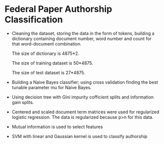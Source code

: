 # Federal Paper Authorship Classification

* Cleaning the dataset, storing the data in the form of tokens, building a dictionary containing document number, word number and count for that word-document combination. 
 
  The size of dictionary is 4875*2. 

  The size of training dataset is 50*4875. 

  The size of test dataset is 27*4875.

* Building a Naive Bayes classifier; using cross validation finding the best tunable parameter mu for Naive Bayes.

* Using decision tree with Gini impurity cofficient splits and information gain splits.  

* Centered and scaled document term matrices were used for regularized logistic regression. The data is regularized because p>n for this data.

* Mutual information is used to select features

* SVM with linear and Gaussian kernel is used to classify authorship
